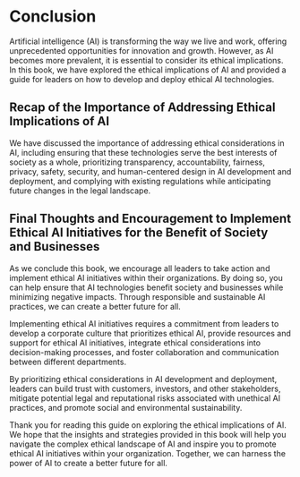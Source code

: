 # Conclusion

Artificial intelligence (AI) is transforming the way we live and work, offering unprecedented opportunities for innovation and growth. However, as AI becomes more prevalent, it is essential to consider its ethical implications. In this book, we have explored the ethical implications of AI and provided a guide for leaders on how to develop and deploy ethical AI technologies.

Recap of the Importance of Addressing Ethical Implications of AI
----------------------------------------------------------------

We have discussed the importance of addressing ethical considerations in AI, including ensuring that these technologies serve the best interests of society as a whole, prioritizing transparency, accountability, fairness, privacy, safety, security, and human-centered design in AI development and deployment, and complying with existing regulations while anticipating future changes in the legal landscape.

Final Thoughts and Encouragement to Implement Ethical AI Initiatives for the Benefit of Society and Businesses
--------------------------------------------------------------------------------------------------------------

As we conclude this book, we encourage all leaders to take action and implement ethical AI initiatives within their organizations. By doing so, you can help ensure that AI technologies benefit society and businesses while minimizing negative impacts. Through responsible and sustainable AI practices, we can create a better future for all.

Implementing ethical AI initiatives requires a commitment from leaders to develop a corporate culture that prioritizes ethical AI, provide resources and support for ethical AI initiatives, integrate ethical considerations into decision-making processes, and foster collaboration and communication between different departments.

By prioritizing ethical considerations in AI development and deployment, leaders can build trust with customers, investors, and other stakeholders, mitigate potential legal and reputational risks associated with unethical AI practices, and promote social and environmental sustainability.

Thank you for reading this guide on exploring the ethical implications of AI. We hope that the insights and strategies provided in this book will help you navigate the complex ethical landscape of AI and inspire you to promote ethical AI initiatives within your organization. Together, we can harness the power of AI to create a better future for all.